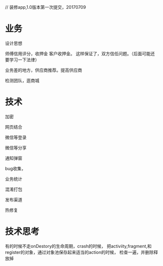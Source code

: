 // 装修app,1.0版本第一次提交，20170709

业务
================================
设计思想

   师傅信用评分，收押金
   客户收押金。
   这样保证了，双方信任问题。（后面可能还要学习一下法律）

   业务差的地方，供应商推荐。提高供应商

   检测团队，逛商城

技术
==============

加密

网页结合

微信等登录

微信等分享

通知弹窗

bug收集，

业务统计

混淆打包

发布渠道

热修复

技术思考
=================
有的时候不走onDestory的生命周期，crash的时候，
把activiity,fragment,和register的对象，通过对象池保存起来适当的action的时候，
检查一遍，并删除释放掉

